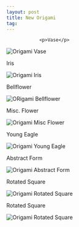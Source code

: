 ```yaml
---
layout: post
title: New Origami
tag: 
---
```



                <p>Vase</p>
<img alt="Origami Vase" id="image286" src="/uploads/vase1.jpg" />
<p>Iris</p>
<img alt="Origami Iris" id="image532" src="/uploads/flower21.jpg" />
<p>Bellflower</p>
<img alt="ORigami Bellflower" id="image533" src="/uploads/flower12.jpg" />
<p>Misc. Flower</p>
<img alt="Origami Misc Flower" id="image534" src="/uploads/flower31.jpg" />
<p>Young Eagle</p>
<img alt="Origami Young Eagle" id="image531" src="/uploads/eagle2.jpg" />
<p>Abstract Form</p>
<img alt="Origami Abstract Form" id="image535" src="/uploads/form021.jpg" />
<p>Rotated Square</p>
<img alt="Origami Rotated Square" id="image536" src="/uploads/square11.jpg" />
<p>Rotated Square</p>
<img alt="Origami Rotated Square" id="image537" src="/uploads/square21.jpg" />
            
